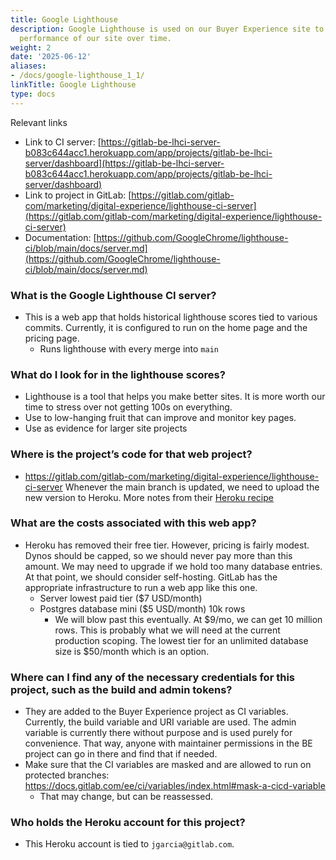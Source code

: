 ```yaml
---
title: Google Lighthouse
description: Google Lighthouse is used on our Buyer Experience site to measure the
  performance of our site over time.
weight: 2
date: '2025-06-12'
aliases:
- /docs/google-lighthouse_1_1/
linkTitle: Google Lighthouse
type: docs
---
```


Relevant links

* Link to CI server: [https://gitlab-be-lhci-server-b083c644acc1.herokuapp.com/app/projects/gitlab-be-lhci-server/dashboard](https://gitlab-be-lhci-server-b083c644acc1.herokuapp.com/app/projects/gitlab-be-lhci-server/dashboard)
* Link to project in GitLab: [https://gitlab.com/gitlab-com/marketing/digital-experience/lighthouse-ci-server](https://gitlab.com/gitlab-com/marketing/digital-experience/lighthouse-ci-server)
* Documentation: [https://github.com/GoogleChrome/lighthouse-ci/blob/main/docs/server.md](https://github.com/GoogleChrome/lighthouse-ci/blob/main/docs/server.md)

### What is the Google Lighthouse CI server?

* This is a web app that holds historical lighthouse scores tied to various commits. Currently, it is configured to run on the home page and the pricing page.
  * Runs lighthouse with every merge into `main`

### What do I look for in the lighthouse scores?

* Lighthouse is a tool that helps you make better sites. It is more worth our time to stress over not getting 100s on everything.
* Use to low-hanging fruit that can improve and monitor key pages.
* Use as evidence for larger site projects

### Where is the project’s code for that web project?

* https://gitlab.com/gitlab-com/marketing/digital-experience/lighthouse-ci-server Whenever the main branch is updated, we need to upload the new version to Heroku. More notes from their [Heroku recipe](https://github.com/GoogleChrome/lighthouse-ci/blob/main/docs/recipes/heroku-server/README.md)

### What are the costs associated with this web app?

* Heroku has removed their free tier. However, pricing is fairly modest. Dynos should be capped, so we should never pay more than this amount. We may need to upgrade if we hold too many database entries. At that point, we should consider self-hosting. GitLab has the appropriate infrastructure to run a web app like this one.
  * Server lowest paid tier ($7 USD/month)
  * Postgres database mini ($5 USD/month) 10k rows
    * We will blow past this eventually. At $9/mo, we can get 10 million rows. This is probably what we will need at the current production scoping. The lowest tier for an unlimited database size is $50/month which is an option.

### Where can I find any of the necessary credentials for this project, such as the build and admin tokens?

* They are added to the Buyer Experience project as CI variables. Currently, the build variable and URI variable are used. The admin variable is currently there without purpose and is used purely for convenience. That way, anyone with maintainer permissions in the BE project can go in there and find that if needed.
* Make sure that the CI variables are masked and are allowed to run on protected branches: https://docs.gitlab.com/ee/ci/variables/index.html#mask-a-cicd-variable
  * That may change, but can be reassessed.

### Who holds the Heroku account for this project?

* This Heroku account is tied to `jgarcia@gitlab.com`.
